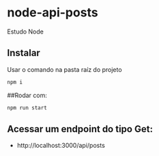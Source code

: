 # node-api-posts
Estudo Node

## Instalar
Usar o comando na pasta raíz do projeto
```sh
npm i
```

##Rodar com:
```sh
npm run start
```
## Acessar um endpoint do tipo Get:
- http://localhost:3000/api/posts
